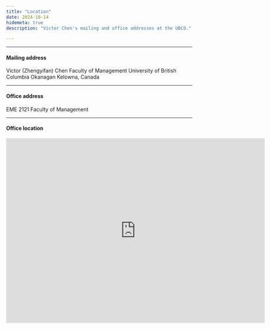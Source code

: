 ```yaml
---
title: "Location"
date: 2024-10-14
hidemeta: true
description: "Victor Chen's mailing and office addresses at the UBCO."

---
```


---

#### Mailing address

Victor (Zhengyifan) Chen
Faculty of Management
University of British Columbia Okanagan
Kelowna, Canada

---

#### Office address

EME 2121
Faculty of Management 

---

#### Office location

<iframe src="https://www.google.com/maps/place/UBC+Okanagan+Engineering,+Management+and+Education+Building/@49.9390343,-119.3969141,17z/data=!3m1!4b1!4m6!3m5!1s0x537ded7d729a53dd:0x97520f1d4eba9f36!8m2!3d49.9390343!4d-119.3943338!16s%2Fg%2F1hc4_z5dw?entry=ttu&g_ep=EgoyMDI1MTAwOC4wIKXMDSoASAFQAw%3D%3D" 
width="700" height="500" style="border:0;" allowfullscreen="" loading="lazy"></iframe>


